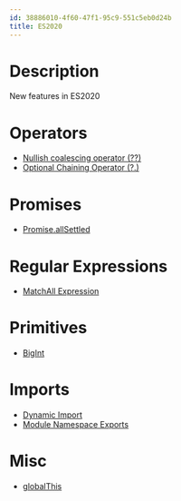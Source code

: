 ```yaml
---
id: 38886010-4f60-47f1-95c9-551c5eb0d24b
title: ES2020
---
```


# Description

New features in ES2020

# Operators

-   [Nullish coalescing operator
    (??)](20201116162237-nullish_coalescing_operator)
-   [Optional Chaining Operator
    (?.)](20201116162628-optional_chaining_operator)

# Promises

-   [Promise.allSettled](20201116163327-promise_allsettled)

# Regular Expressions

-   [MatchAll Expression](20201116165324-matchall_expression)

# Primitives

-   [BigInt](20201116165819-javascript_bigint)

# Imports

-   [Dynamic Import](20201116170151-dynamic_import)
-   [Module Namespace Exports](20201116170347-module_namespace_exports)

# Misc

-   [globalThis](20201116170538-globalthis)
